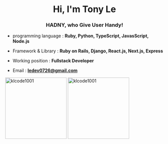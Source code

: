 <h1 align="center">Hi, I'm Tony Le</h1>
<h3 align="center">HADNY, who Give User Handy!</h3>


- programming language : **Ruby, Python, TypeScript, JavasScript, Node.js**

- Framework & Library : **Ruby on Rails, Django, React.js, Next.js, Express**

- Working position : **Fullstack Developer**

- Email : **ledev0726@gmail.com**

<div style="display: block;justify-content: center; gap: 20px">
  <div style="display: block;justify-content: center; gap: 20px">
  <img align="center" height="195px" src="https://github-readme-stats.vercel.app/api?username=klcode1001&show_icons=true&locale=en" alt="klcode1001" />
  <img align="center" height="195px" src="https://github-readme-stats.vercel.app/api/top-langs/?username=klcode1001&layout=compact" alt="klcode1001" />
    
</div>
</div>
